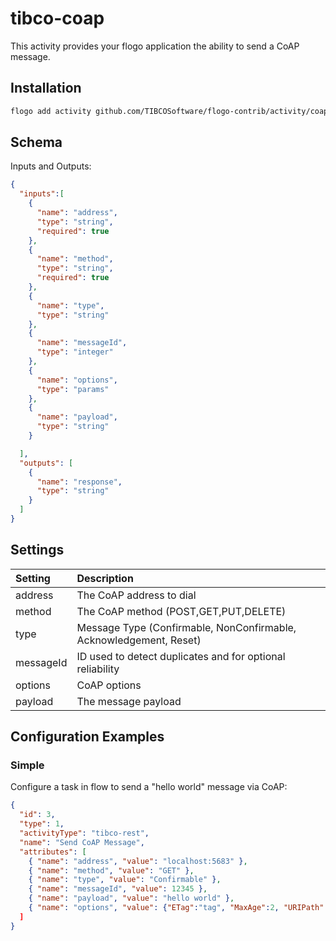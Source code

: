 # tibco-coap
This activity provides your flogo application the ability to send a CoAP message.


## Installation

```bash
flogo add activity github.com/TIBCOSoftware/flogo-contrib/activity/coap
```

## Schema
Inputs and Outputs:

```json
{
  "inputs":[
    {
      "name": "address",
      "type": "string",
      "required": true
    },
    {
      "name": "method",
      "type": "string",
      "required": true
    },
    {
      "name": "type",
      "type": "string"
    },
    {
      "name": "messageId",
      "type": "integer"
    },
    {
      "name": "options",
      "type": "params"
    },
    {
      "name": "payload",
      "type": "string"
    }

  ],
  "outputs": [
    {
      "name": "response",
      "type": "string"
    }
  ]
}
```
## Settings
| Setting   | Description    |
|:----------|:---------------|
| address   | The CoAP address to dial |         
| method    | The CoAP method (POST,GET,PUT,DELETE)|
| type      | Message Type (Confirmable, NonConfirmable, Acknowledgement, Reset) |
| messageId | ID used to detect duplicates and for optional reliability |
| options   | CoAP options |
| payload   | The message payload |


## Configuration Examples
### Simple
Configure a task in flow to send a "hello world" message via CoAP:

```json
{
  "id": 3,
  "type": 1,
  "activityType": "tibco-rest",
  "name": "Send CoAP Message",
  "attributes": [
    { "name": "address", "value": "localhost:5683" },
    { "name": "method", "value": "GET" },
    { "name": "type", "value": "Confirmable" },
    { "name": "messageId", "value": 12345 },
    { "name": "payload", "value": "hello world" },
    { "name": "options", "value": {"ETag":"tag", "MaxAge":2, "URIPath":"/mypath" }
  ]
}
```
